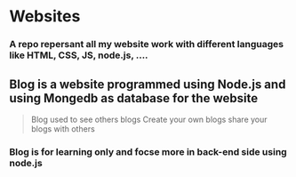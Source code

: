 # Websites

### A repo repersant all my website work with different languages like HTML, CSS, JS, node.js, ....

## Blog is a website programmed using Node.js and using Mongedb as database for the website
> Blog used to see others blogs 
> Create your own blogs
> share your blogs with others

### Blog is for learning only and focse more in back-end side using node.js

